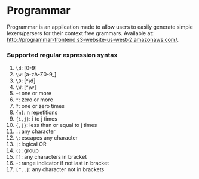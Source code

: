 # Programmar
Programmar is an application made to allow users to easily generate simple lexers/parsers for their context free grammars. Available at: http://programmar-frontend.s3-website-us-west-2.amazonaws.com/. 

### Supported regular expression syntax
1. `\d`: [0-9]
2. `\w`: [a-zA-Z0-9_]
4. `\D`: [^\d]
5. `\W`: [^\w]
7. `+`: one or more
8. `*`: zero or more
9. `?`: one or zero times
10. `{n}`: n repetitions
11. `{i,j}`: i to j times
12. `{,j}`: less than or equal to j times
13. `.`: any character
14. `\`: escapes any character
15. `|`: logical OR
16. `()`: group
18. `[]`: any characters in bracket
19. `-`: range indicator if not last in bracket
20. `[^..]`: any character not in brackets